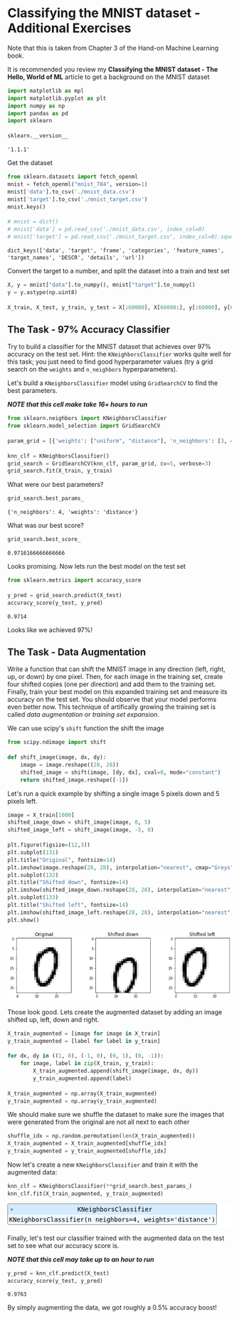 # Classifying the MNIST dataset -  Additional Exercises

Note that this is taken from Chapter 3 of the Hand-on Machine Learning book.

It is recommended you review my **Classifying the MNIST dataset - The Hello, World of ML** article to get a background on the MNIST dataset


```python
import matplotlib as mpl
import matplotlib.pyplot as plt
import numpy as np
import pandas as pd
import sklearn

sklearn.__version__
```




    '1.1.1'



Get the dataset


```python
from sklearn.datasets import fetch_openml
mnist = fetch_openml("mnist_784", version=1)
mnist['data'].to_csv('./mnist_data.csv')
mnist['target'].to_csv('./mnist_target.csv')
mnist.keys()

# mnist = dict()
# mnist['data'] = pd.read_csv('./mnist_data.csv', index_col=0)
# mnist['target'] = pd.read_csv('./mnist_target.csv', index_col=0).squeeze('columns')
```




    dict_keys(['data', 'target', 'frame', 'categories', 'feature_names', 'target_names', 'DESCR', 'details', 'url'])



Convert the target to a number, and split the dataset into a train and test set


```python
X, y = mnist["data"].to_numpy(), mnist["target"].to_numpy()
y = y.astype(np.uint8)

X_train, X_test, y_train, y_test = X[:60000], X[60000:], y[:60000], y[60000:]
```

## The Task - 97% Accuracy Classifier

Try to build a classifier for the MNIST dataset that achieves over 97% accuracy on the test set. Hint: the `KNeighborsClassifier` works quite well for this task; you just need to find good hyperparameter values (try a grid search on the `weights` and `n_neighbors` hyperparameters).

Let's build a `KNeighborsClassifier` model using `GridSearchCV` to find the best parameters.

***NOTE that this cell make take 16+ hours to run***


```python
from sklearn.neighbors import KNeighborsClassifier
from sklearn.model_selection import GridSearchCV

param_grid = [{'weights': ["uniform", "distance"], 'n_neighbors': [3, 4, 5]}]

knn_clf = KNeighborsClassifier()
grid_search = GridSearchCV(knn_clf, param_grid, cv=5, verbose=3)
grid_search.fit(X_train, y_train)
```

What were our best parameters?


```python
grid_search.best_params_
```




    {'n_neighbors': 4, 'weights': 'distance'}



What was our best score?


```python
grid_search.best_score_
```




    0.9716166666666666



Looks promising. Now lets run the best model on the test set


```python
from sklearn.metrics import accuracy_score

y_pred = grid_search.predict(X_test)
accuracy_score(y_test, y_pred)
```




    0.9714



Looks like we achieved 97%!

## The Task - Data Augmentation

Write a function that can shift the MNIST image in any direction (left, right, up, or down) by one pixel. Then, for each image in the training set, create four shifted copies (one per direction) and add them to the training set. Finally, train your best model on this expanded training set and measure its accuracy on the test set. You should observe that your model performs even better now. This technique of artifically growing the training set is called _data augmentation_ or _training set expansion_.

We can use scipy's `shift` function the shift the image


```python
from scipy.ndimage import shift

def shift_image(image, dx, dy):
    image = image.reshape((28, 28))
    shifted_image = shift(image, [dy, dx], cval=0, mode="constant")
    return shifted_image.reshape([-1])
```

Let's run a quick example by shifting a single image 5 pixels down and 5 pixels left.


```python
image = X_train[1000]
shifted_image_down = shift_image(image, 0, 5)
shifted_image_left = shift_image(image, -5, 0)

plt.figure(figsize=(12,3))
plt.subplot(131)
plt.title("Original", fontsize=14)
plt.imshow(image.reshape(28, 28), interpolation="nearest", cmap="Greys")
plt.subplot(132)
plt.title("Shifted down", fontsize=14)
plt.imshow(shifted_image_down.reshape(28, 28), interpolation="nearest", cmap="Greys")
plt.subplot(133)
plt.title("Shifted left", fontsize=14)
plt.imshow(shifted_image_left.reshape(28, 28), interpolation="nearest", cmap="Greys")
plt.show()
```


    
![png](classify_mnist_additional_exercises_files/classify_mnist_additional_exercises_21_0.png)
    


Those look good. Lets create the augmented dataset by adding an image shifted up, left, down and right.


```python
X_train_augmented = [image for image in X_train]
y_train_augmented = [label for label in y_train]

for dx, dy in ((1, 0), (-1, 0), (0, 1), (0, -1)):
    for image, label in zip(X_train, y_train):
        X_train_augmented.append(shift_image(image, dx, dy))
        y_train_augmented.append(label)

X_train_augmented = np.array(X_train_augmented)
y_train_augmented = np.array(y_train_augmented)
```

We should make sure we shuffle the dataset to make sure the images that were generated from the original are not all next to each other


```python
shuffle_idx = np.random.permutation(len(X_train_augmented))
X_train_augmented = X_train_augmented[shuffle_idx]
y_train_augmented = y_train_augmented[shuffle_idx]
```

Now let's create a new `KNeighborsClassifier` and train it with the augmented data:


```python
knn_clf = KNeighborsClassifier(**grid_search.best_params_)
knn_clf.fit(X_train_augmented, y_train_augmented)
```




<style>#sk-container-id-5 {color: black;background-color: white;}#sk-container-id-5 pre{padding: 0;}#sk-container-id-5 div.sk-toggleable {background-color: white;}#sk-container-id-5 label.sk-toggleable__label {cursor: pointer;display: block;width: 100%;margin-bottom: 0;padding: 0.3em;box-sizing: border-box;text-align: center;}#sk-container-id-5 label.sk-toggleable__label-arrow:before {content: "▸";float: left;margin-right: 0.25em;color: #696969;}#sk-container-id-5 label.sk-toggleable__label-arrow:hover:before {color: black;}#sk-container-id-5 div.sk-estimator:hover label.sk-toggleable__label-arrow:before {color: black;}#sk-container-id-5 div.sk-toggleable__content {max-height: 0;max-width: 0;overflow: hidden;text-align: left;background-color: #f0f8ff;}#sk-container-id-5 div.sk-toggleable__content pre {margin: 0.2em;color: black;border-radius: 0.25em;background-color: #f0f8ff;}#sk-container-id-5 input.sk-toggleable__control:checked~div.sk-toggleable__content {max-height: 200px;max-width: 100%;overflow: auto;}#sk-container-id-5 input.sk-toggleable__control:checked~label.sk-toggleable__label-arrow:before {content: "▾";}#sk-container-id-5 div.sk-estimator input.sk-toggleable__control:checked~label.sk-toggleable__label {background-color: #d4ebff;}#sk-container-id-5 div.sk-label input.sk-toggleable__control:checked~label.sk-toggleable__label {background-color: #d4ebff;}#sk-container-id-5 input.sk-hidden--visually {border: 0;clip: rect(1px 1px 1px 1px);clip: rect(1px, 1px, 1px, 1px);height: 1px;margin: -1px;overflow: hidden;padding: 0;position: absolute;width: 1px;}#sk-container-id-5 div.sk-estimator {font-family: monospace;background-color: #f0f8ff;border: 1px dotted black;border-radius: 0.25em;box-sizing: border-box;margin-bottom: 0.5em;}#sk-container-id-5 div.sk-estimator:hover {background-color: #d4ebff;}#sk-container-id-5 div.sk-parallel-item::after {content: "";width: 100%;border-bottom: 1px solid gray;flex-grow: 1;}#sk-container-id-5 div.sk-label:hover label.sk-toggleable__label {background-color: #d4ebff;}#sk-container-id-5 div.sk-serial::before {content: "";position: absolute;border-left: 1px solid gray;box-sizing: border-box;top: 0;bottom: 0;left: 50%;z-index: 0;}#sk-container-id-5 div.sk-serial {display: flex;flex-direction: column;align-items: center;background-color: white;padding-right: 0.2em;padding-left: 0.2em;position: relative;}#sk-container-id-5 div.sk-item {position: relative;z-index: 1;}#sk-container-id-5 div.sk-parallel {display: flex;align-items: stretch;justify-content: center;background-color: white;position: relative;}#sk-container-id-5 div.sk-item::before, #sk-container-id-5 div.sk-parallel-item::before {content: "";position: absolute;border-left: 1px solid gray;box-sizing: border-box;top: 0;bottom: 0;left: 50%;z-index: -1;}#sk-container-id-5 div.sk-parallel-item {display: flex;flex-direction: column;z-index: 1;position: relative;background-color: white;}#sk-container-id-5 div.sk-parallel-item:first-child::after {align-self: flex-end;width: 50%;}#sk-container-id-5 div.sk-parallel-item:last-child::after {align-self: flex-start;width: 50%;}#sk-container-id-5 div.sk-parallel-item:only-child::after {width: 0;}#sk-container-id-5 div.sk-dashed-wrapped {border: 1px dashed gray;margin: 0 0.4em 0.5em 0.4em;box-sizing: border-box;padding-bottom: 0.4em;background-color: white;}#sk-container-id-5 div.sk-label label {font-family: monospace;font-weight: bold;display: inline-block;line-height: 1.2em;}#sk-container-id-5 div.sk-label-container {text-align: center;}#sk-container-id-5 div.sk-container {/* jupyter's `normalize.less` sets `[hidden] { display: none; }` but bootstrap.min.css set `[hidden] { display: none !important; }` so we also need the `!important` here to be able to override the default hidden behavior on the sphinx rendered scikit-learn.org. See: https://github.com/scikit-learn/scikit-learn/issues/21755 */display: inline-block !important;position: relative;}#sk-container-id-5 div.sk-text-repr-fallback {display: none;}</style><div id="sk-container-id-5" class="sk-top-container"><div class="sk-text-repr-fallback"><pre>KNeighborsClassifier(n_neighbors=4, weights=&#x27;distance&#x27;)</pre><b>In a Jupyter environment, please rerun this cell to show the HTML representation or trust the notebook. <br />On GitHub, the HTML representation is unable to render, please try loading this page with nbviewer.org.</b></div><div class="sk-container" hidden><div class="sk-item"><div class="sk-estimator sk-toggleable"><input class="sk-toggleable__control sk-hidden--visually" id="sk-estimator-id-11" type="checkbox" checked><label for="sk-estimator-id-11" class="sk-toggleable__label sk-toggleable__label-arrow">KNeighborsClassifier</label><div class="sk-toggleable__content"><pre>KNeighborsClassifier(n_neighbors=4, weights=&#x27;distance&#x27;)</pre></div></div></div></div></div>



Finally, let's test our classifier trained with the augmented data on the test set to see what our accuracy score is.

***NOTE that this cell may take up to an hour to run***


```python
y_pred = knn_clf.predict(X_test)
accuracy_score(y_test, y_pred)
```




    0.9763



By simply augmenting the data, we got roughly a 0.5% accuracy boost!
